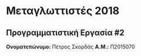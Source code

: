 # Μεταγλωττιστές 2018
## Προγραμματιστική Εργασία #2

**Ονοματεπώνυμο:** Πέτρος Σκορδάς
**Α.Μ.:** Π2015070



